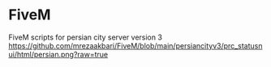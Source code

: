 # FiveM
 FiveM scripts for persian city server version 3
https://github.com/mrezaakbari/FiveM/blob/main/persiancityv3/prc_statusnui/html/persian.png?raw=true